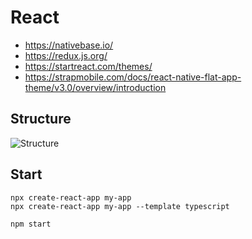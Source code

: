 # React

- https://nativebase.io/
- https://redux.js.org/
- https://startreact.com/themes/
- https://strapmobile.com/docs/react-native-flat-app-theme/v3.0/overview/introduction

## Structure

![Structure](https://hackernoon.com/photos/cUknVExFN9YVaBPL2b7icWHF1r23-9v6im3yaf)

## Start

```
npx create-react-app my-app
npx create-react-app my-app --template typescript

npm start
```
